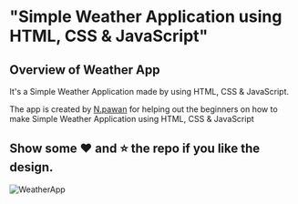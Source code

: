 # "Simple Weather Application using HTML, CSS &amp; JavaScript"

## Overview of Weather App

It's a  Simple Weather Application made by using HTML, CSS &amp; JavaScript.

The app is created by [N.pawan](https://www.linkedin.com/in/imsivram1999/) for helping out the beginners on how to make Simple Weather Application using HTML, CSS &amp; JavaScript

## Show some :heart: and :star: the repo if you like the design.

![WeatherApp](https://user-images.githubusercontent.com/42378118/99897986-fd02dc00-2cc3-11eb-9cac-f5b577bfef40.png)

